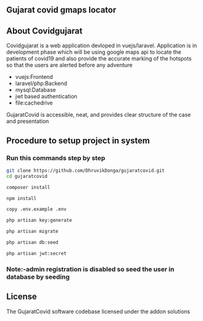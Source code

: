 ## Gujarat covid gmaps locator



## About Covidgujarat 

Covidgujarat is a web application devloped in vuejs/laravel.  Application is in development phase which will be using google maps api to locate the patients of covid19
and also provide the accurate marking of the hotspots so that the users are alerted before any adventure

- vuejs:Frontend
- laravel/php:Backend
- mysql:Database
- jwt based authentication
- file:cachedrive


GujaratCovid is accessible, neat, and provides clear structure of the case and presentation

## Procedure to setup project in system
### Run this commands step by step
```bash
git clone https://github.com/DhruvikDonga/gujaratcovid.git
cd gujaratcovid

composer install

npm install

copy .env.example .env

php artisan key:generate

php artisan migrate

php artisan db:seed   

php artisan jwt:secret
```
### Note:-admin registration is disabled so seed the user in database by seeding





## License

The GujaratCovid software codebase licensed under the addon solutions
